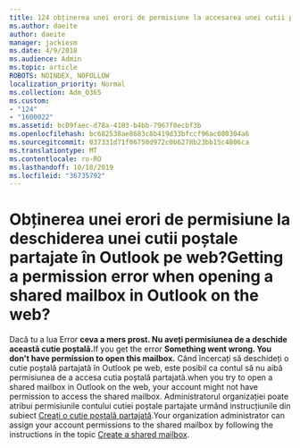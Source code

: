 ```yaml
---
title: 124 obținerea unei erori de permisiune la accesarea unei cutii poștale partajate în OWA?
ms.author: daeite
author: daeite
manager: jackiesm
ms.date: 4/9/2018
ms.audience: Admin
ms.topic: article
ROBOTS: NOINDEX, NOFOLLOW
localization_priority: Normal
ms.collection: Adm_O365
ms.custom:
- "124"
- "1600022"
ms.assetid: bc09faec-d78a-4103-b4bb-7967f0ecbf3b
ms.openlocfilehash: bc682538ae8683c8b419d33bfccf96ac080304a6
ms.sourcegitcommit: 037331d71f06750d972c0b6278b23bb15c4806ca
ms.translationtype: MT
ms.contentlocale: ro-RO
ms.lasthandoff: 10/18/2019
ms.locfileid: "36735792"
---
```

# <a name="getting-a-permission-error-when-opening-a-shared-mailbox-in-outlook-on-the-web"></a><span data-ttu-id="f5eca-102">Obținerea unei erori de permisiune la deschiderea unei cutii poștale partajate în Outlook pe web?</span><span class="sxs-lookup"><span data-stu-id="f5eca-102">Getting a permission error when opening a shared mailbox in Outlook on the web?</span></span>

<span data-ttu-id="f5eca-103">Dacă tu a lua Error **ceva a mers prost. Nu aveți permisiunea de a deschide această cutie poștală.**</span><span class="sxs-lookup"><span data-stu-id="f5eca-103">If you get the error **Something went wrong. You don't have permission to open this mailbox.**</span></span> <span data-ttu-id="f5eca-104">Când încercați să deschideți o cutie poștală partajată în Outlook pe web, este posibil ca contul să nu aibă permisiunea de a accesa cutia poștală partajată.</span><span class="sxs-lookup"><span data-stu-id="f5eca-104">when you try to open a shared mailbox in Outlook on the web, your account might not have permission to access the shared mailbox.</span></span> <span data-ttu-id="f5eca-105">Administratorul organizației poate atribui permisiunile contului cutiei poștale partajate urmând instrucțiunile din subiect [Creați o cutie poștală partajată](https://docs.microsoft.com/office365/admin/email/create-a-shared-mailbox).</span><span class="sxs-lookup"><span data-stu-id="f5eca-105">Your organization administrator can assign your account permissions to the shared mailbox by following the instructions in the topic [Create a shared mailbox](https://docs.microsoft.com/office365/admin/email/create-a-shared-mailbox).</span></span>
  